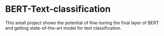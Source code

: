 # BERT-Text-classification
This small project shows the potential of fine-tuning the final layer of BERT and getting state-of-the-art model for text classification.
